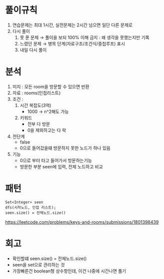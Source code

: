 # 풀이규칙
1. 연습문제는 최대 1시간, 실전문제는 2시간 넘으면 일단 다른 문제로
2. 다시 풀이
   1. 못 푼 문제 → 풀이을 보되 100% 이해 금지 : 왜 생각을 못했는지만 기록
   2. 느렸던 문제 → 병목 단계(자료구조/조건식/중첩루프) 표시
   3. 내일 다시 풀이

# 분석
1. 미지 : 모든 room을 방문할 수 있으면 반환
2. 자료 : rooms(인접리스트)
3. 조건 :
   1. 시간 복잡도(3억)
      - 1000 -> n^2해도 가능
   2. 키워드
      - 전부 다 방문
      - 0을 제외하고는 다 락
4. 전단계
   - false
   - 0으로 들어갔을떄 방문하지 못한 노드가 하나 있음
5. 기능
   - 0으로 부터 타고 들어가서 방문하는기능 
   - 방문한 부분 seen에 입력, 전체 노드하고 비교 

# 패턴
```text
Set<Integer> seen
dfs(시작노드, 인접 리스트);
seen.size() = 전체노드.size()
```

https://leetcode.com/problems/keys-and-rooms/submissions/1801398439

# 회고
- 확인할떄 seen.size() = 전체노드.size()
- seen을 set으로 관리하는 것
- 가장빠른건 boolean형 상수항인데, 이건 나중에 시간나면 풀기